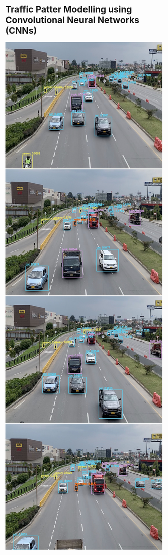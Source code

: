 # Traffic Patter Modelling using Convolutional Neural Networks (CNNs)

<img src="/Output/Images/highway_1_output.jpg" width="500" height="400" />
<img src="/Output/Images/highway_2_output.jpg" width="500" height="400" />
<img src="/Output/Images/highway_3_output.jpg" width="500" height="400" />
<img src="/Output/Images/highway_4_output.jpg" width="500" height="400" />
